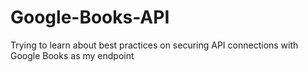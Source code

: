 # Google-Books-API
 Trying to learn about best practices on securing API connections with Google Books as my endpoint
